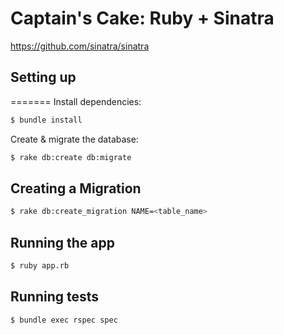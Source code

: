 # Captain's Cake: Ruby + Sinatra

https://github.com/sinatra/sinatra


## Setting up
=======
Install dependencies:
```bash
$ bundle install
```

Create & migrate the database:
```bash
$ rake db:create db:migrate
```

## Creating a Migration
```bash
$ rake db:create_migration NAME=<table_name>
```

## Running the app
```bash
$ ruby app.rb
```

## Running tests
```bash
$ bundle exec rspec spec
```
